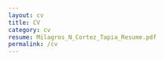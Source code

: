 ```yaml
---
layout: cv
title: CV
category: cv
resume: Milagros_N_Cortez_Tapia_Resume.pdf
permalink: /cv
---
```

